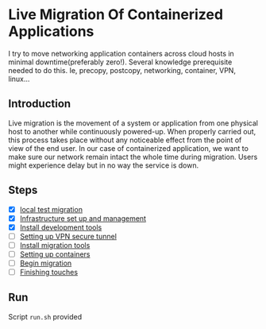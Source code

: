 # Live Migration Of Containerized Applications

I try to move networking application containers across cloud hosts in minimal downtime(preferably zero!). Several knowledge prerequisite needed to do this. Ie, precopy, postcopy, networking, container, VPN, linux...

## Introduction

Live migration is the movement of a system or application from one physical host to another while continuously powered-up. When properly carried out, this process takes place without any noticeable effect from the point of view of the end user. In our case of containerized application, we want to make sure our network remain intact the whole time during migration. Users might experience delay but in no way the service is down.

## Steps

- [x] [local test migration]()
- [x] [Infrastructure set up and management]()
- [x] [Install development tools]()
- [ ] [Setting up VPN secure tunnel]()
- [ ] [Install migration tools]()
- [ ] [Setting up containers]()
- [ ] [Begin migration]()
- [ ] [Finishing touches]()

## Run

Script `run.sh` provided